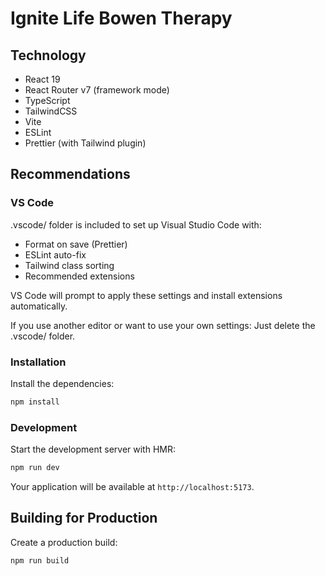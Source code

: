 # Ignite Life Bowen Therapy

## Technology

- React 19
- React Router v7 (framework mode)
- TypeScript
- TailwindCSS
- Vite
- ESLint
- Prettier (with Tailwind plugin)

## Recommendations

### VS Code

.vscode/ folder is included to set up Visual Studio Code with:

- Format on save (Prettier)
- ESLint auto-fix
- Tailwind class sorting
- Recommended extensions

VS Code will prompt to apply these settings and install extensions automatically.

If you use another editor or want to use your own settings:
Just delete the .vscode/ folder.

### Installation

Install the dependencies:

```bash
npm install
```

### Development

Start the development server with HMR:

```bash
npm run dev
```

Your application will be available at `http://localhost:5173`.

## Building for Production

Create a production build:

```bash
npm run build
```
